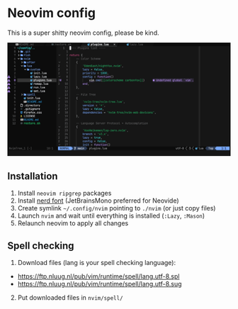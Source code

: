 # Neovim config

This is a super shitty neovim config, please be kind.

![This neovim config in Neovide](/nvim/neovim.png)

## Installation

1. Install `neovim ripgrep` packages
2. Install [nerd font](https://www.nerdfonts.com/font-downloads) (JetBrainsMono preferred for Neovide)
3. Create symlink `~/.config/nvim` pointing to `./nvim` (or just copy files)
4. Launch `nvim` and wait until everything is installed (`:Lazy`, `:Mason`)
5. Relaunch neovim to apply all changes

## Spell checking

1. Download files (lang is your spell checking language):
- https://ftp.nluug.nl/pub/vim/runtime/spell/lang.utf-8.spl
- https://ftp.nluug.nl/pub/vim/runtime/spell/lang.utf-8.sug
2. Put downloaded files in `nvim/spell/`
